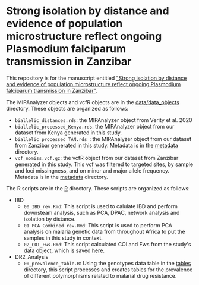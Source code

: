 # Strong isolation by distance and evidence of population microstructure reflect ongoing Plasmodium falciparum transmission in Zanzibar

This repository is for the manuscript entitled ["Strong isolation by distance and evidence of population microstructure reflect ongoing Plasmodium falciparum transmission in Zanzibar"](https://elifesciences.org/reviewed-preprints/90173).

The MIPAnalyzer objects and vcfR objects are in the [data/data_objects](https://github.com/sconnelly007/TAN_MIP/tree/main/data/data_objects) directory. These objects are organized as follows:
- `biallelic_distances.rds`: the MIPAnalyzer object from Verity et al. 2020
- `biallelic_processed_Kenya.rds`: the MIPAnalyzer object from our dataset from Kenya generated in this study.
- `biallelic_processed_TAN.rds `: the MIPAnalyzer object from our dataset from Zanzibar generated in this study. Metadata is in the [metadata](https://github.com/sconnelly007/TAN_MIP/tree/main/metadata) directory.
- `vcf_nomiss.vcf.gz`: the vcfR object from our dataset from Zanzibar generated in this study. This vcf was filtered to targeted sites, by sample and loci missingness, and on minor and major allele frequency. Metadata is in the [metadata](https://github.com/sconnelly007/TAN_MIP/tree/main/data/metadata) directory.


The R scripts are in the [R](https://github.com/sconnelly007/TAN_MIP/tree/main/R) directory. These scripts are organized as follows:
- IBD
    - `00_IBD_rev.Rmd`: This script is used to calulate IBD and perform downsteam analysis, such as PCA, DPAC, network analysis and isolation by distance.
    - `01_PCA_Combined_rev.Rmd`: This script is used to perform PCA analysis on malaria genetic data from throughout Africa to put the samples in this study in context.
    - `02_COI_Fws.Rmd`: This script calculated COI and Fws from the study's data object, which is saved [here](https://github.com/sconnelly007/TAN_MIP/tree/main/data/data_objects/vcf_nomiss.vcf.gz).
- DR2_Analysis
    - `00_prevalence_table.R`: Using the genotypes data table in the [tables](https://github.com/sconnelly007/TAN_MIP/tree/main/data) directory, this script processes and creates tables for the prevalence of different polymorphisms related to malarial drug resistance. 

